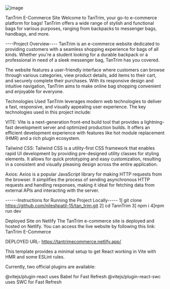 ![image](https://github.com/nileshpatil-15/Saleassist/assets/113256649/4c802dc5-5ac1-425d-b03d-6f6e7b6e8839)



TanTrim E-Commerce Site Welcome to TanTrim, your go-to e-commerce platform for bags! TanTrim offers a wide range of stylish and functional bags for various purposes, ranging from backpacks to messenger bags, handbags, and more.

----Project Overview---- TanTrim is an e-commerce website dedicated to providing customers with a seamless shopping experience for bags of all kinds. Whether you're a student looking for a durable backpack or a professional in need of a sleek messenger bag, TanTrim has you covered.

The website features a user-friendly interface where customers can browse through various categories, view product details, add items to their cart, and securely complete their purchases. With its responsive design and intuitive navigation, TanTrim aims to make online bag shopping convenient and enjoyable for everyone.

Technologies Used TanTrim leverages modern web technologies to deliver a fast, responsive, and visually appealing user experience. The key technologies used in this project include:

VITE: Vite is a next-generation front-end build tool that provides a lightning-fast development server and optimized production builds. It offers an efficient development experience with features like hot module replacement (HMR) and a rich plugin ecosystem.

Tailwind CSS: Tailwind CSS is a utility-first CSS framework that enables rapid UI development by providing pre-designed utility classes for styling elements. It allows for quick prototyping and easy customization, resulting in a consistent and visually pleasing design across the entire application.

Axios: Axios is a popular JavaScript library for making HTTP requests from the browser. It simplifies the process of sending asynchronous HTTP requests and handling responses, making it ideal for fetching data from external APIs and interacting with the server.

------Instructions for Running the Project Locally----- 1] git clone https://github.com/nileshpatil-15/tan_trim.git 2] cd TannTrim 3] npm i 4]npm run dev

Deployed Site on Netlify The TanTrim e-commerce site is deployed and hosted on Netlify. You can access the live website by following this link: TanTrim E-Commerce

DEPLOYED URL- https://tantrimecommerce.netlify.app/

This template provides a minimal setup to get React working in Vite with HMR and some ESLint rules.

Currently, two official plugins are available:

@vitejs/plugin-react uses Babel for Fast Refresh
@vitejs/plugin-react-swc uses SWC for Fast Refresh
